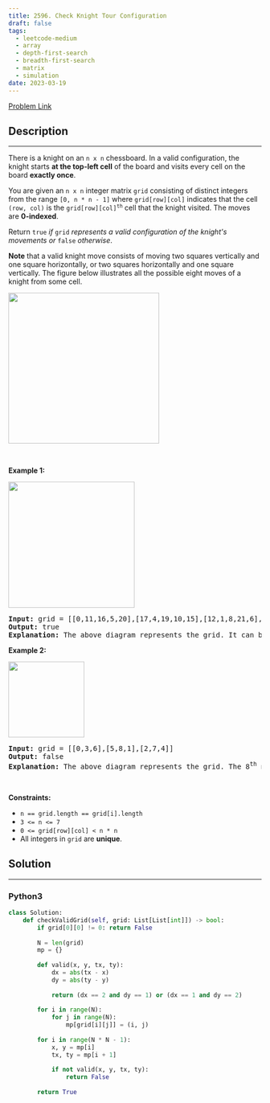 ```yaml
---
title: 2596. Check Knight Tour Configuration
draft: false
tags: 
  - leetcode-medium
  - array
  - depth-first-search
  - breadth-first-search
  - matrix
  - simulation
date: 2023-03-19
---
```


[Problem Link](https://leetcode.com/problems/check-knight-tour-configuration/)

## Description

---
<p>There is a knight on an <code>n x n</code> chessboard. In a valid configuration, the knight starts <strong>at the top-left cell</strong> of the board and visits every cell on the board <strong>exactly once</strong>.</p>

<p>You are given an <code>n x n</code> integer matrix <code>grid</code> consisting of distinct integers from the range <code>[0, n * n - 1]</code> where <code>grid[row][col]</code> indicates that the cell <code>(row, col)</code> is the <code>grid[row][col]<sup>th</sup></code> cell that the knight visited. The moves are <strong>0-indexed</strong>.</p>

<p>Return <code>true</code> <em>if</em> <code>grid</code> <em>represents a valid configuration of the knight&#39;s movements or</em> <code>false</code> <em>otherwise</em>.</p>

<p><strong>Note</strong> that a valid knight move consists of moving two squares vertically and one square horizontally, or two squares horizontally and one square vertically. The figure below illustrates all the possible eight moves of a knight from some cell.</p>
<img alt="" src="https://assets.leetcode.com/uploads/2018/10/12/knight.png" style="width: 300px; height: 300px;" />
<p>&nbsp;</p>
<p><strong class="example">Example 1:</strong></p>
<img alt="" src="https://assets.leetcode.com/uploads/2022/12/28/yetgriddrawio-5.png" style="width: 251px; height: 251px;" />
<pre>
<strong>Input:</strong> grid = [[0,11,16,5,20],[17,4,19,10,15],[12,1,8,21,6],[3,18,23,14,9],[24,13,2,7,22]]
<strong>Output:</strong> true
<strong>Explanation:</strong> The above diagram represents the grid. It can be shown that it is a valid configuration.
</pre>

<p><strong class="example">Example 2:</strong></p>
<img alt="" src="https://assets.leetcode.com/uploads/2022/12/28/yetgriddrawio-6.png" style="width: 151px; height: 151px;" />
<pre>
<strong>Input:</strong> grid = [[0,3,6],[5,8,1],[2,7,4]]
<strong>Output:</strong> false
<strong>Explanation:</strong> The above diagram represents the grid. The 8<sup>th</sup> move of the knight is not valid considering its position after the 7<sup>th</sup> move.
</pre>

<p>&nbsp;</p>
<p><strong>Constraints:</strong></p>

<ul>
	<li><code>n == grid.length == grid[i].length</code></li>
	<li><code>3 &lt;= n &lt;= 7</code></li>
	<li><code>0 &lt;= grid[row][col] &lt; n * n</code></li>
	<li>All integers in <code>grid</code> are <strong>unique</strong>.</li>
</ul>


## Solution

---
### Python3
``` py title='check-knight-tour-configuration'
class Solution:
    def checkValidGrid(self, grid: List[List[int]]) -> bool:
        if grid[0][0] != 0: return False
        
        N = len(grid)
        mp = {}
        
        def valid(x, y, tx, ty):
            dx = abs(tx - x)
            dy = abs(ty - y)
            
            return (dx == 2 and dy == 1) or (dx == 1 and dy == 2)
        
        for i in range(N):
            for j in range(N):
                mp[grid[i][j]] = (i, j)
        
        for i in range(N * N - 1):
            x, y = mp[i]
            tx, ty = mp[i + 1]
            
            if not valid(x, y, tx, ty):
                return False        
    
        return True
```

